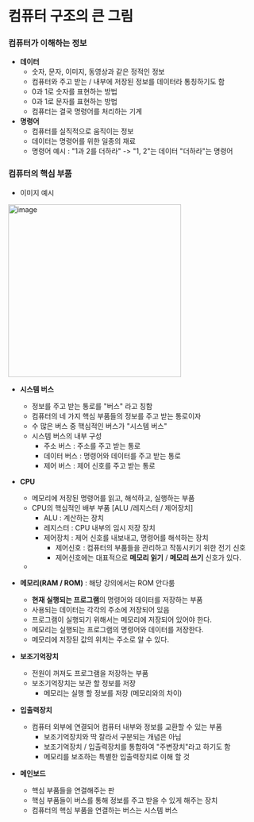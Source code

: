 # <strong>컴퓨터 구조의 큰 그림</strong>

### <strong>컴퓨터가 이해하는 정보</strong>
- <strong>데이터</strong>
    - 숫자, 문자, 이미지, 동영상과 같은 정적인 정보
    - 컴퓨터와 주고 받는 / 내부에 저장된 정보를 데이터라 통칭하기도 함
    - 0과 1로 숫자를 표현하는 방법
    - 0과 1로 문자를 표현하는 방법
    - 컴퓨터는 결국 명령어를 처리하는 기계
- <strong>명령어</strong>
    - 컴퓨터를 실직적으로 움직이는 정보
    - 데이터는 명령어를 위한 일종의 재료
    - 명령어 예시 : "1과 2를 더하라" -> "1, 2"는 데이터 "더하라"는 명령어

### <strong>컴퓨터의 핵심 부품</strong>
- 이미지 예시
<img width="348" alt="image" src="https://user-images.githubusercontent.com/99342700/218065510-6a7f2845-fc98-4b23-818a-398d6f59d602.png">

- <strong>시스템 버스</strong>
    - 정보를 주고 받는 통로를 "버스" 라고 칭함
    - 컴퓨터의 네 가지 핵심 부품들의 정보를 주고 받는 통로이자
    - 수 많은 버스 중 핵심적인 버스가 "시스템 버스"
    - 시스템 버스의 내부 구성
        - 주소 버스 : 주소를 주고 받는 통로
        - 데이터 버스 : 명령어와 데이터를 주고 받는 통로
        - 제어 버스 : 제어 신호를 주고 받는 통로

- <strong>CPU</strong>
    - 메모리에 저장된 명령어를 읽고, 해석하고, 실행하는 부품
    - CPU의 핵심적인 배부 부품 [ALU /레지스터 / 제어장치]
        - ALU : 계산하는 장치
        - 레지스터 : CPU 내부의 임시 저장 장치
        - 제어장치 : 제어 신호를 내보내고, 명령어를 해석하는 장치
            - 제어신호 : 컴퓨터의 부품들을 관리하고 작동시키기 위한 전기 신호
            - 제어신호에는 대표적으로 <strong>메모리 읽기</strong> / <strong>메모리 쓰기</strong> 신호가 있다.
    - 
- <strong>메모리(RAM / ROM)</strong> : 해당 강의에서는 ROM 안다룸
    - <strong>현재 실행되는 프로그램</strong>의 명령어와 데이터를 저장하는 부품
    - 사용되는 데이터는 각각의 주소에 저장되어 있음
    - 프로그램이 실행되기 위해서는 메모리에 저장되어 있어야 한다.
    - 메모리는 실행되는 프로그램의 명령어와 데이터를 저장한다.
    - 메모리에 저장된 값의 위치는 주소로 알 수 있다.
- <strong>보조기억장치</strong>
    - 전원이 꺼져도 프로그램을 저장하는 부품
    - 보조기억장치는 보관 할 정보를 저장
        - 메모리는 실행 할 정보를 저장 (메모리와의 차이)
- <strong>입출력장치</strong>
    - 컴퓨터 외부에 연결되어 컴퓨터 내부와 정보를 교환할 수 있는 부품
        - 보조기억장치와 딱 잘라서 구분되는 개념은 아님
        - 보조기억장치 / 입출력장치를 통합하여 "주변장치"라고 하기도 함
        - 메모리를 보조하는 특별한 입출력장치로 이해 할 것
- <strong>메인보드</strong>
    - 핵심 부품들을 연결해주는 판
    - 핵심 부품들이 버스를 통해 정보를 주고 받을 수 있게 해주는 장치
    - 컴퓨터의 핵심 부품을 연결하는 버스는 시스템 버스